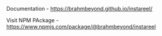 Documentation - https://brahmbeyond.github.io/instareel/

Visit NPM PAckage - https://www.npmjs.com/package/@brahmbeyond/instareel

